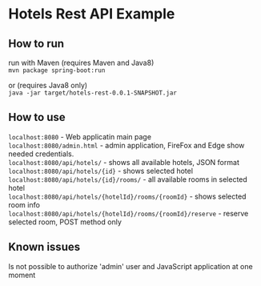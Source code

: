 # Hotels Rest API Example

## How to run
run with Maven (requires Maven and Java8)  
`mvn package spring-boot:run`

or (requires Java8 only)  
`java -jar target/hotels-rest-0.0.1-SNAPSHOT.jar`

## How to use
`localhost:8080` - Web applicatin main page  
`localhost:8080/admin.html` - admin application, FireFox and Edge show needed credentials.  
`localhost:8080/api/hotels/` - shows all available hotels, JSON format  
`localhost:8080/api/hotels/{id}` - shows selected hotel  
`localhost:8080/api/hotels/{id}/rooms/` - all available rooms in selected hotel  
`localhost:8080/api/hotels/{hotelId}/rooms/{roomId}` - shows selected room info  
`localhost:8080/api/hotels/{hotelId}/rooms/{roomId}/reserve` - reserve selected room, POST method only  

## Known issues
Is not possible to authorize 'admin' user and JavaScript application at one moment
